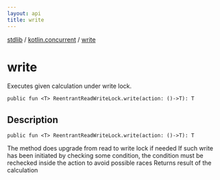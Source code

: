 ```yaml
---
layout: api
title: write
---
```

[stdlib](../index.html) / [kotlin.concurrent](index.html) / [write](write.html)

# write
Executes given calculation under write lock.
```
public fun <T> ReentrantReadWriteLock.write(action: ()->T): T
```
## Description
```
public fun <T> ReentrantReadWriteLock.write(action: ()->T): T
```
The method does upgrade from read to write lock if needed
If such write has been initiated by checking some condition, the condition must be rechecked inside the action to avoid possible races
Returns result of the calculation

